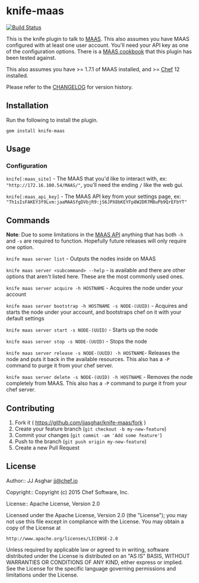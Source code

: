 # knife-maas

[![Build Status](https://travis-ci.org/jjasghar/knife-maas.svg?branch=master)](https://travis-ci.org/jjasghar/knife-maas)

This is the knife plugin to talk to [MAAS](http://maas.ubuntu.com/). This also assumes you have MAAS
configured with at least one user account. You'll need your API key as one of the
configuration options. There is a [MAAS cookbook](https://supermarket.chef.io/cookbooks/maas) that
this plugin has been tested against.

This also assumes you have >= 1.7.1 of MAAS installed, and >= [Chef](http://chef.io) 12 installed.

Please refer to the [CHANGELOG](CHANGELOG.md) for version history.

## Installation

Run the following to install the plugin.

```shell
gem install knife-maas
```

## Usage

### Configuration

`knife[:maas_site]` - The MAAS that you'd like to interact with, ex: `"http://172.16.100.54/MAAS/"`, you'll need the ending `/` like the web gui.

`knife[:maas_api_key]` - The MAAS API key from your settings page, ex: `"Th1sIsFAKEY3f9Lvm:jaaMAASfgDVbjR9:jS6JPX8bKEYFp8W2DR7MBuPb9QrEFbYT"`

## Commands

**Note**: Due to some limitations in the [MAAS API](http://maas.ubuntu.com/docs1.7/api.html) anything that has both `-h` and
`-s` are required to function. Hopefully future releases will only require one option.

`knife maas server list` - Outputs the nodes inside on MAAS

`knife maas server <subcommand> --help` - is available and there are other options that aren't listed here. These are the most commonly used ones.

`knife maas server acquire -h HOSTNAME` - Acquires the node under your account

`knife maas server bootstrap -h HOSTNAME -s NODE-(UUID)` - Acquires and starts the node under your account, and bootstraps chef on it with your default settings

`knife maas server start -s NODE-(UUID)` - Starts up the node

`knife maas server stop -s NODE-(UUID)` - Stops the node

`knife maas server release -s NODE-(UUID) -h HOSTNAME`- Releases the node and puts it back in the available resources. This also has a `-P` command to purge it from
your chef server.

`knife maas server delete -s NODE-(UUID) -h HOSTNAME` - Removes the node completely from MAAS. This also has a `-P` command to purge it from your chef server.

## Contributing

1. Fork it ( https://github.com/jjasghar/knife-maas/fork )
2. Create your feature branch (`git checkout -b my-new-feature`)
3. Commit your changes (`git commit -am 'Add some feature'`)
4. Push to the branch (`git push origin my-new-feature`)
5. Create a new Pull Request

## License
Author:: JJ Asghar <jj@chef.io>

Copyright:: Copyright (c) 2015 Chef Software, Inc.

License:: Apache License, Version 2.0

Licensed under the Apache License, Version 2.0 (the "License"); you may not use
this file except in compliance with the License. You may obtain a copy of the License at

```
http://www.apache.org/licenses/LICENSE-2.0
```

Unless required by applicable law or agreed to in writing, software distributed under the
License is distributed on an "AS IS" BASIS, WITHOUT WARRANTIES OR CONDITIONS OF ANY KIND,
either express or implied. See the License for the specific language governing permissions
and limitations under the License.
